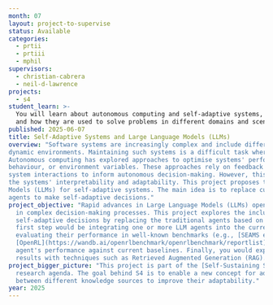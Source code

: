 ```yaml
---
month: 07
layout: project-to-supervise
status: Available
categories:
  - prtii
  - prtiii
  - mphil
supervisors:
  - christian-cabrera
  - neil-d-lawrence
projects:
  - s4
student_learn: >-
  You will learn about autonomous computing and self-adaptive systems, their architecture,
  and how they are used to solve problems in different domains and scenarios.
published: 2025-06-07
title: Self-Adaptive Systems and Large Language Models (LLMs)
overview: "Software systems are increasingly complex and include different actors and components interacting in
dynamic environments. Maintaining such systems is a difficult task where human intervention is not feasible.
Autonomous computing has explored approaches to optimise systems' performance by changing their structure,
behaviour, or environment variables. These approaches rely on feedback loops that accumulate knowledge from the
system interactions to inform autonomous decision-making. However, this knowledge is often limited, constraining
the systems' interpretability and adaptability. This project proposes to explore the capabilities of Large Language
Models (LLMs) for self-adaptive systems. The main idea is to replace current autonomous RL-agents with LLM-based
agents to make self-adaptive decisions."
project_objective: "Rapid advances in Large Language Models (LLMs) open new opportunities to include these tools
  in complex decision-making processes. This project explores the inclusion of LLMs as software agents to make
  self-adaptive decisions by replacing the traditional agents based on Reinforcement Learning (RL). The project's
  first step would be integrating one or more LLM agents into the current self-adaptive systems architecture and
  evaluating their performance in well-known benchmarks (e.g., [SEAMS exemplars](https://www.hpi.uni-potsdam.de/giese/public/selfadapt/exemplars/),
  [OpenRL](https://wandb.ai/openrlbenchmark/openrlbenchmark/reportlist), etc). You would then compare the LLMs-based
  agent's performance against current baselines. Finally, you would explore possible alternatives to improve the LLMs'
  results with techniques such as Retrieved Augmented Generation (RAG)."
project_bigger_picture: "This project is part of the [Self-Sustaining Software Systems (S4)](https://arxiv.org/abs/2401.11370) 
  research agenda. The goal behind S4 is to enable a new concept for adaptable systems. S4 aims to build knowledge loops
  between different knowledge sources to improve their adaptability."
year: 2025
---
```

